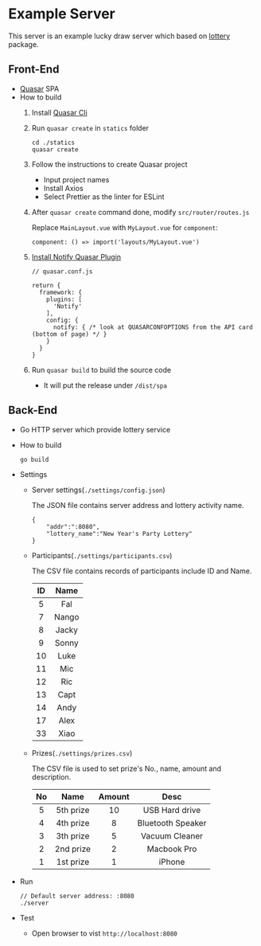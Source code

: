# Example Server

This server is an example lucky draw server which based on [lottery](https://godoc.org/github.com/northbright/lottery-go/lottery) package.

## Front-End
* [Quasar](https://quasar.dev/) SPA
* How to build
  1. Install [Quasar Cli](https://quasar.dev/quasar-cli/installation)
  2. Run `quasar create` in `statics` folder
     
     ```
     cd ./statics
     quasar create
     ```

  3. Follow the instructions to create Quasar project
     * Input project names
     * Install Axios
     * Select Prettier as the linter for ESLint
  4. After `quasar create` command done, modify `src/router/routes.js`

     Replace `MainLayout.vue` with `MyLayout.vue` for `component`:

     `component: () => import('layouts/MyLayout.vue')`

  5. [Install Notify Quasar Plugin](https://quasar.dev/quasar-plugins/notify#Installation)

     ```
     // quasar.conf.js

     return {
       framework: {
         plugins: [
           'Notify'
         ],
         config: {
           notify: { /* look at QUASARCONFOPTIONS from the API card (bottom of page) */ }
         }
       }
     }
     ```

  6. Run `quasar build` to build the source code
     * It will put the release under `/dist/spa`

## Back-End
* Go HTTP server which provide lottery service
* How to build
  
  ```
  go build
  ```
* Settings
  * Server settings(`./settings/config.json`)

    The JSON file contains server address and lottery activity name.

    ```
    {
        "addr":":8080",
        "lottery_name":"New Year's Party Lottery"
    }
    ```

  * Participants(`./settings/participants.csv`)

    The CSV file contains records of participants include ID and Name.

    | ID | Name |
    | :--: | :--: |
    | 5 | Fal |
    | 7 | Nango |
    | 8 | Jacky |
    | 9 | Sonny |
    | 10 | Luke |
    | 11 | Mic |
    | 12 | Ric |
    | 13 | Capt |
    | 14 | Andy |
    | 17 | Alex |
    | 33 | Xiao |

  * Prizes(`./settings/prizes.csv`)

    The CSV file is used to set prize's No., name, amount and description.

    | No | Name | Amount | Desc |
    | :--: | :--: | :--: | :--: |
    | 5 | 5th prize | 10 | USB Hard drive |
    | 4 | 4th prize | 8 | Bluetooth Speaker |
    | 3 | 3th prize | 5 | Vacuum Cleaner |
    | 2 | 2nd prize | 2 | Macbook Pro |
    | 1 | 1st prize | 1 | iPhone |

* Run
  
  ```
  // Default server address: :8080
  ./server
  ```

* Test
  * Open browser to vist `http://localhost:8080`
